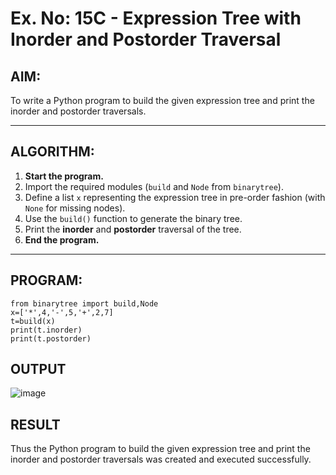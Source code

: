 # Ex. No: 15C - Expression Tree with Inorder and Postorder Traversal

## AIM:
To write a Python program to build the given expression tree and print the inorder and postorder traversals.

---

## ALGORITHM:

1. **Start the program.**
2. Import the required modules (`build` and `Node` from `binarytree`).
3. Define a list `x` representing the expression tree in pre-order fashion (with `None` for missing nodes).
4. Use the `build()` function to generate the binary tree.
5. Print the **inorder** and **postorder** traversal of the tree.
6. **End the program.**

---

## PROGRAM:

```
from binarytree import build,Node
x=['*',4,'-',5,'+',2,7]
t=build(x)
print(t.inorder)
print(t.postorder)

```

## OUTPUT

![image](https://github.com/user-attachments/assets/d70b8127-fb55-40a3-abb9-a5a67944d716)


## RESULT

Thus the Python program to build the given expression tree and print the inorder and postorder traversals was created and executed successfully.



